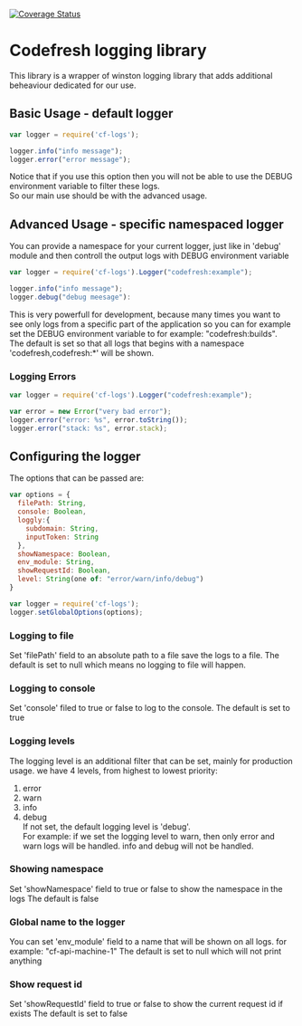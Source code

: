 [![Coverage Status](https://coveralls.io/repos/github/codefresh-io/cf-logs/badge.svg?branch=develop)](https://coveralls.io/github/codefresh-io/cf-logs?branch=develop)

# Codefresh logging library
This library is a wrapper of winston logging library that adds additional beheaviour dedicated for our use.

## Basic Usage - default logger
```javascript
var logger = require('cf-logs');

logger.info("info message");
logger.error("error message");
```
Notice that if you use this option then you will not be able to use the DEBUG environment variable to filter these logs. <br />
So our main use should be with the advanced usage.

## Advanced Usage - specific namespaced logger
You can provide a namespace for your current logger, just like in 'debug' module and then controll the output logs with DEBUG environment variable <br />
```javascript
var logger = require('cf-logs').Logger("codefresh:example");

logger.info("info message");
logger.debug("debug meesage"):
```
This is very powerfull for development, because many times you want to see only logs from a specific part of the application so you can for example set the DEBUG environment variable to for example: "codefresh:builds". <br />
The default is set so that all logs that begins with a namespace 'codefresh,codefresh:*' will be shown.
### Logging Errors
```javascript
var logger = require('cf-logs').Logger("codefresh:example");

var error = new Error("very bad error");
logger.error("error: %s", error.toString());
logger.error("stack: %s", error.stack);
```

## Configuring the logger
The options that can be passed are:
```javascript
var options = {
  filePath: String,
  console: Boolean,
  loggly:{
    subdomain: String,
    inputToken: String
  },
  showNamespace: Boolean,
  env_module: String,
  showRequestId: Boolean,
  level: String(one of: "error/warn/info/debug")
}

var logger = require('cf-logs');
logger.setGlobalOptions(options);
```
### Logging to file
Set 'filePath' field to an absolute path to a file save the logs to a file.
The default is set to null which means no logging to file will happen.
### Logging to console
Set 'console' filed to true or false to log to the console.
The default is set to true
### Logging levels
The logging level is an additional filter that can be set, mainly for production usage.
we have 4 levels, from highest to lowest priority:<br />
1. error <br />
2. warn <br />
3. info <br />
4. debug <br />
If not set, the default logging level is 'debug'. <br />
For example: if we set the logging level to warn, then only error and warn logs will be handled. info and debug will not be handled.
### Showing namespace
Set 'showNamespace' field to true or false to show the namespace in the logs
The default is false
### Global name to the logger
You can set 'env_module' field to a name that will be shown on all logs. for example: "cf-api-machine-1"
The default is set to null which will not print anything
### Show request id 
Set 'showRequestId' field to true or false to show the current request id if exists
The default is set to false
